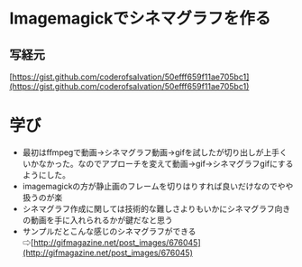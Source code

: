 # Imagemagickでシネマグラフを作る

## 写経元

[https://gist.github.com/coderofsalvation/50efff659f11ae705bc1](https://gist.github.com/coderofsalvation/50efff659f11ae705bc1)

# 学び

- 最初はffmpegで動画->シネマグラフ動画->gifを試したが切り出しが上手くいかなかった。なのでアプローチを変えて動画->gif->シネマグラフgifにするようにした。
- imagemagickの方が静止画のフレームを切りはりすれば良いだけなのでやや扱うのが楽
- シネマグラフ作成に関しては技術的な難しさよりもいかにシネマグラフ向きの動画を手に入れられるかが鍵だなと思う
- サンプルだとこんな感じのシネマグラフができる⇨[http://gifmagazine.net/post_images/676045](http://gifmagazine.net/post_images/676045)